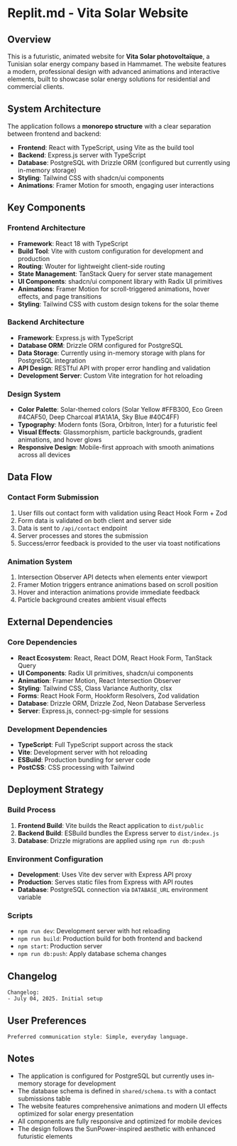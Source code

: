 # Replit.md - Vita Solar Website

## Overview

This is a futuristic, animated website for **Vita Solar photovoltaïque**, a Tunisian solar energy company based in Hammamet. The website features a modern, professional design with advanced animations and interactive elements, built to showcase solar energy solutions for residential and commercial clients.

## System Architecture

The application follows a **monorepo structure** with a clear separation between frontend and backend:

- **Frontend**: React with TypeScript, using Vite as the build tool
- **Backend**: Express.js server with TypeScript
- **Database**: PostgreSQL with Drizzle ORM (configured but currently using in-memory storage)
- **Styling**: Tailwind CSS with shadcn/ui components
- **Animations**: Framer Motion for smooth, engaging user interactions

## Key Components

### Frontend Architecture
- **Framework**: React 18 with TypeScript
- **Build Tool**: Vite with custom configuration for development and production
- **Routing**: Wouter for lightweight client-side routing
- **State Management**: TanStack Query for server state management
- **UI Components**: shadcn/ui component library with Radix UI primitives
- **Animations**: Framer Motion for scroll-triggered animations, hover effects, and page transitions
- **Styling**: Tailwind CSS with custom design tokens for the solar theme

### Backend Architecture
- **Framework**: Express.js with TypeScript
- **Database ORM**: Drizzle ORM configured for PostgreSQL
- **Data Storage**: Currently using in-memory storage with plans for PostgreSQL integration
- **API Design**: RESTful API with proper error handling and validation
- **Development Server**: Custom Vite integration for hot reloading

### Design System
- **Color Palette**: Solar-themed colors (Solar Yellow #FFB300, Eco Green #4CAF50, Deep Charcoal #1A1A1A, Sky Blue #40C4FF)
- **Typography**: Modern fonts (Sora, Orbitron, Inter) for a futuristic feel
- **Visual Effects**: Glassmorphism, particle backgrounds, gradient animations, and hover glows
- **Responsive Design**: Mobile-first approach with smooth animations across all devices

## Data Flow

### Contact Form Submission
1. User fills out contact form with validation using React Hook Form + Zod
2. Form data is validated on both client and server side
3. Data is sent to `/api/contact` endpoint
4. Server processes and stores the submission
5. Success/error feedback is provided to the user via toast notifications

### Animation System
1. Intersection Observer API detects when elements enter viewport
2. Framer Motion triggers entrance animations based on scroll position
3. Hover and interaction animations provide immediate feedback
4. Particle background creates ambient visual effects

## External Dependencies

### Core Dependencies
- **React Ecosystem**: React, React DOM, React Hook Form, TanStack Query
- **UI Components**: Radix UI primitives, shadcn/ui components
- **Animation**: Framer Motion, React Intersection Observer
- **Styling**: Tailwind CSS, Class Variance Authority, clsx
- **Forms**: React Hook Form, Hookform Resolvers, Zod validation
- **Database**: Drizzle ORM, Drizzle Zod, Neon Database Serverless
- **Server**: Express.js, connect-pg-simple for sessions

### Development Dependencies
- **TypeScript**: Full TypeScript support across the stack
- **Vite**: Development server with hot reloading
- **ESBuild**: Production bundling for server code
- **PostCSS**: CSS processing with Tailwind

## Deployment Strategy

### Build Process
1. **Frontend Build**: Vite builds the React application to `dist/public`
2. **Backend Build**: ESBuild bundles the Express server to `dist/index.js`
3. **Database**: Drizzle migrations are applied using `npm run db:push`

### Environment Configuration
- **Development**: Uses Vite dev server with Express API proxy
- **Production**: Serves static files from Express with API routes
- **Database**: PostgreSQL connection via `DATABASE_URL` environment variable

### Scripts
- `npm run dev`: Development server with hot reloading
- `npm run build`: Production build for both frontend and backend
- `npm start`: Production server
- `npm run db:push`: Apply database schema changes

## Changelog

```
Changelog:
- July 04, 2025. Initial setup
```

## User Preferences

```
Preferred communication style: Simple, everyday language.
```

## Notes

- The application is configured for PostgreSQL but currently uses in-memory storage for development
- The database schema is defined in `shared/schema.ts` with a contact submissions table
- The website features comprehensive animations and modern UI effects optimized for solar energy presentation
- All components are fully responsive and optimized for mobile devices
- The design follows the SunPower-inspired aesthetic with enhanced futuristic elements